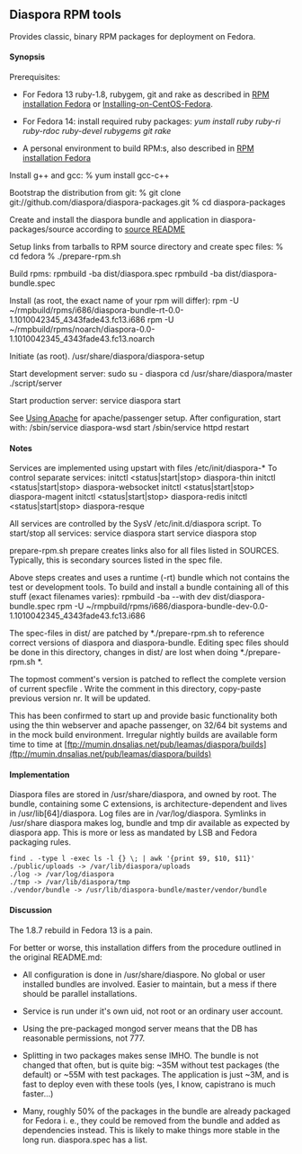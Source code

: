 ## Diaspora RPM tools

Provides classic, binary RPM packages for deployment on Fedora.

#### Synopsis

Prerequisites:

- For Fedora 13 ruby-1.8, rubygem, git  and rake as described in
  [RPM installation Fedora](http://github.com/diaspora/diaspora/wiki/Rpm-installation-on-fedora)
  or [Installing-on-CentOS-Fedora](http://github.com/diaspora/diaspora/wiki/Installing-on-CentOS-Fedora).

- For Fedora 14: install required ruby packages:
    *yum install ruby ruby-ri ruby-rdoc ruby-devel rubygems git rake*

- A personal environment to build RPM:s, also described in
  [RPM installation Fedora](http://github.com/diaspora/diaspora/wiki/Rpm-installation-on-fedora)

Install g++ and gcc:
    % yum install gcc-c++

Bootstrap the distribution from git:
    % git clone git://github.com/diaspora/diaspora-packages.git
    % cd diaspora-packages

Create and install the diaspora bundle and application in
diaspora-packages/source according to
[source README](http://github.com/diaspora/diaspora-packages/tree/master/source)

Setup links from  tarballs to RPM source directory and create spec files:
    % cd fedora
    % ./prepare-rpm.sh

Build rpms:
    rpmbuild -ba dist/diaspora.spec
    rpmbuild -ba dist/diaspora-bundle.spec

Install (as root, the exact name of your rpm will differ):
    rpm -U ~/rmpbuild/rpms/i686/diaspora-bundle-rt-0.0-1.1010042345_4343fade43.fc13.i686
    rpm -U ~/rmpbuild/rpms/noarch/diaspora-0.0-1.1010042345_4343fade43.fc13.noarch

Initiate (as root).
    /usr/share/diaspora/diaspora-setup

Start development server:
    sudo
    su - diaspora
    cd /usr/share/diaspora/master
    ./script/server

Start production server:
    service diaspora start

See [Using Apache](http://github.com/diaspora/diaspora/wiki/Using-apache) for
apache/passenger setup. After configuration, start with:
    /sbin/service diaspora-wsd start
    /sbin/service httpd restart


#### Notes

Services are implemented using upstart with files /etc/init/diaspora-* To control
separate services:
    initctl <status|start|stop> diaspora-thin
    initctl <status|start|stop> diaspora-websocket
    initctl <status|start|stop> diaspora-magent
    initctl <status|start|stop> diaspora-redis
    initctl <status|start|stop> diaspora-resque

All services are controlled by the SysV /etc/init.d/diaspora script. To
start/stop all services:
    service diaspora start
    service diaspora stop

prepare-rpm.sh prepare creates links  also for all files listed in SOURCES.
Typically, this is  secondary sources listed in the spec file.

Above steps creates and uses a runtime (-rt) bundle which not contains the
test or development tools. To build and install a bundle containing all
of this stuff (exact filenames varies):
    rpmbuild -ba --with dev dist/diaspora-bundle.spec
    rpm -U ~/rmpbuild/rpms/i686/diaspora-bundle-dev-0.0-1.1010042345_4343fade43.fc13.i686

The spec-files in dist/ are patched by *./prepare-rpm.sh to reference
correct versions of diaspora and diaspora-bundle.  Editing spec files should be
done in this directory, changes in dist/ are lost when doing *./prepare-rpm.sh *.

The topmost comment's version is patched to reflect the complete version
of current specfile .  Write the comment in this directory, copy-paste
previous version nr. It will be updated.

This has been confirmed to start up and provide basic functionality both using
the thin webserver and apache passenger, on 32/64 bit systems and in the
mock build environment. Irregular nightly builds are available form time to time
at [ftp://mumin.dnsalias.net/pub/leamas/diaspora/builds](ftp://mumin.dnsalias.net/pub/leamas/diaspora/builds)

#### Implementation

Diaspora files are stored in /usr/share/diaspora, and owned by root. The
bundle, containing some C extensions, is architecture-dependent and lives
in /usr/lib[64]/diaspora. Log files are in /var/log/diaspora. Symlinks in
/usr/share diaspora makes log, bundle  and tmp dir available as expected by
diaspora app.  This is more or less as mandated by LSB and Fedora packaging rules.

    find . -type l -exec ls -l {} \; | awk '{print $9, $10, $11}'
    ./public/uploads -> /var/lib/diaspora/uploads
    ./log -> /var/log/diaspora
    ./tmp -> /var/lib/diaspora/tmp
    ./vendor/bundle -> /usr/lib/diaspora-bundle/master/vendor/bundle


#### Discussion

The 1.8.7 rebuild in Fedora 13 is a pain.

For better or worse, this installation differs from the procedure outlined
in the original README.md:

- All configuration is done in /usr/share/diaspore. No global or user
  installed bundles are involved. Easier to maintain, but a mess if there
  should be parallel installations.

- Service is run under it's own uid, not root or an ordinary user account.

- Using the pre-packaged mongod server means that the DB has reasonable
  permissions, not 777.

- Splitting in two packages makes sense IMHO. The bundle is not changed
  that often, but is quite big: ~35M without test packages (the default) or
  ~55M with test packages. The application is just ~3M, and is fast to
  deploy even with these tools (yes, I know, capistrano is much faster...)

- Many, roughly 50% of the packages in the bundle are already packaged
  for Fedora i. e., they could be removed from the bundle and added as
  dependencies instead.  This is likely to make things more stable in the
  long run.  diaspora.spec has a list.
